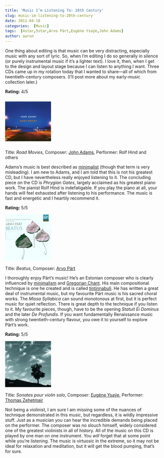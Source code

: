 ```yaml
---
title: 'Music I’m Listening To: 20th Century'
slug: music-im-listening-to-20th-century
date: 2011-04-18
categories:  [Music]
tags:  [4star,5star,Arvo Pärt,Eugène Ysaÿe,John Adams]
author: aaron
---
```


One thing about editing is that music can be very distracting, especially music with any sort of lyric. So, when I’m editing I do so generally in silence (or purely instrumental music if it’s a lighter text). I love it, then, when I get to the design and layout stage because I can listen to anything I want. Three CDs came up in my rotation today that I wanted to share—all of which from twentieth-century composers. (I’ll post more about my early-music collection later.)

**Rating:** 4/5

![](cover4-150x150.jpg "Road Movies")

Title: *Road Movies*, Composer: [John Adams](http://en.wikipedia.org/wiki/John_Adams_%28composer%29 "Wikipedia Article"), Performer: Rolf Hind and others

Adams’s music is best described as [minimalist](http://en.wikipedia.org/wiki/Minimalist_music "Wikipedia") (though that term is very misleading). I am new to Adams, and I am told that this is not his greatest CD, but I have nevertheless really enjoyed listening to it. The concluding piece on the CD is *Phrygian Gates*, largely acclaimed as his greatest piano work. The pianist Rolf Hind is indefatigable. If you play the piano at all, your hands will feel exhausted after listening to his performance. The music is fast and energetic and I heartily recommend it.

**Rating:** 5/5

![](cover5-150x150.jpg "Beatus")

Title: *Beatus*, Composer: [Arvo Pärt](http://en.wikipedia.org/wiki/Arvo_Part "Wikipedia")

I thoroughly enjoy Pärt’s music! He’s an Estonian composer who is clearly influenced by [minimalism](http://en.wikipedia.org/wiki/Minimalist "Wikipedia") and [Gregorian Chant](http://en.wikipedia.org/wiki/Gregorian_chant "Wikipedia"). His main compositional technique is one he created and is called [tintinnabuli](http://en.wikipedia.org/wiki/Tintinnabuli "Wikipedia"). He has written a great deal of instrumental music, but my favourite Pärt music is his sacred choral works. The *Missa Syllabica* can sound monotonous at first, but it is perfect music for quiet reflection. There is great depth to the technique if you listen to it. My favourite pieces, though, have to be the opening *Statuit Ei Dominus* and the later *De Profundis*. If you want fundamentally Renaissance music with strong twentieth-century flavour, you owe it to yourself to explore Pärt’s work.

**Rating:** 5/5

![](cover6-150x150.jpg "Sonates pour violin solo")

Title: *Sonates pour violin solo*, Composer: [Eugène Ysaÿe](http://en.wikipedia.org/wiki/Eugene_Ysaye "Wikipedia"), Performer: [Thomas Zehetmair](http://en.wikipedia.org/wiki/Thomas_Zehetmair "Wikipedia")

Not being a violinist, I am sure I am missing some of the nuances of technique demonstrated in this music, but regardless, it is wildly impressive stuff. Just as a musician you can hear the incredible demands being placed on the performer. The composer was no slouch himself, widely considered one of the greatest violinists in all of history. All of the music on this CD is played by one man on one instrument. You *will* forget that at some point while you’re listening. The music is virtuosic in the extreme, so it may not be ideal for relaxation and meditation, but it will get the blood pumping, that’s for sure.
